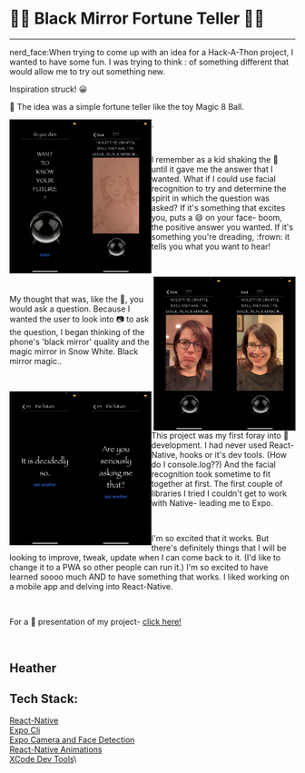 # :mage_woman: Black Mirror Fortune Teller :mage_man:

---

nerd_face:When trying to come up with an idea for a Hack-A-Thon project, I wanted to have some fun. I was trying to think : of something different that would allow me to try out something new.


Inspiration struck! :grinning:


:8ball: The idea was a simple fortune teller like the toy Magic 8 Ball.


<img align='left' alt='opening-screen' src='/welcome.PNG' width='125'>
<img align='left' alt='fortune-teller' src='/overlay.PNG' width='125'>. 

&nbsp;
&nbsp;

I remember as a kid shaking the :8ball: until it gave me the answer that I wanted. What if I could use facial recognition to try and determine the spirit in which the question was asked? If it's something that excites you, puts a :smile: on your face- boom, the positive answer you wanted.  If it's something you're dreading, :frown: it tells you what you want to hear!

&nbsp;
&nbsp;

<img align='right' alt='smiling-face' src='/smile.PNG' width='125'>
<img align='right' alt='frowing-face' src='/frown.PNG' width='125'>

&nbsp;
&nbsp;

My thought that was, like the :8ball:, you would ask a question. Because I wanted the user to look into :camera: to ask the question, I began thinking of the phone's 'black mirror' quality and the magic mirror in Snow White. Black mirror magic..

&nbsp;
&nbsp;

<img align='left' alt='positive-fortune' src='/decidedlyso.PNG' width='125'>
<img align='left' alt='negative-fortune' src='/seriouslyasking.PNG' width='125'>

&nbsp;
&nbsp;

This project was my first foray into :iphone: development. I had never used React-Native, hooks or it's dev tools. (How do I console.log??) And the facial recognition took sometime to fit together at first. The first couple of libraries I tried I couldn't get to work with Native- leading me to Expo.

&nbsp;
&nbsp;

I'm so excited that it works. But there's definitely things that I will be looking to improve, tweak, update when I can come back to it. (I'd like to change it to a PWA so other people can run it.) I'm so excited to have learned soooo much AND to have something that works. I liked working on a mobile app and delving into React-Native.

&nbsp;
&nbsp;


For a :movie_camera: presentation of my project- [click here!](https://youtu.be/UseosT6p9kQ)

&nbsp;

## Heather



## Tech Stack:



[React-Native](https://reactnative.dev/)\
[Expo Cli](https://docs.expo.io/workflow/expo-cli/)\
[Expo Camera and Face Detection](https://docs.expo.io/versions/latest/sdk/camera/)\
[React-Native Animations](https://reactnative.dev/docs/animations)\
[XCode Dev Tools](https://developer.apple.com/xcode/)\
